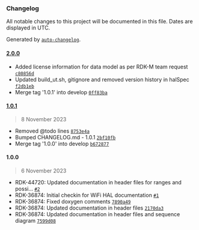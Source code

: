 ### Changelog

All notable changes to this project will be documented in this file. Dates are displayed in UTC.

Generated by [`auto-changelog`](https://github.com/CookPete/auto-changelog).

#### [2.0.0](https://github.com/comcast-sky/rdk-components-hal-wifi/compare/1.0.1...2.0.0)

- Added license information for data model as per RDK-M team request [`c80856d`](https://github.com/comcast-sky/rdk-components-hal-wifi/commit/c80856de792b56e694233f6afd646dbd9685af3e)
- Updated build_ut.sh, gitignore and removed version history in halSpec [`f2db1eb`](https://github.com/comcast-sky/rdk-components-hal-wifi/commit/f2db1eba998d53c5d823f6fa81b11dcd173bfa3e)
- Merge tag '1.0.1' into develop [`0ff83ba`](https://github.com/comcast-sky/rdk-components-hal-wifi/commit/0ff83bab8f9f9bfcab851bb02db2fd904bbaef1a)

#### [1.0.1](https://github.com/comcast-sky/rdk-components-hal-wifi/compare/1.0.0...1.0.1)

> 8 November 2023

- Removed @todo lines [`8753e4a`](https://github.com/comcast-sky/rdk-components-hal-wifi/commit/8753e4afc7a4878f8d3f85f35d68630920b74c69)
- Bumped CHANGELOG.md - 1.0.1 [`2bf10fb`](https://github.com/comcast-sky/rdk-components-hal-wifi/commit/2bf10fbff2186080d2d152250031211f88e14813)
- Merge tag '1.0.0' into develop [`b672877`](https://github.com/comcast-sky/rdk-components-hal-wifi/commit/b672877cd84ba59ea569b889f1334b8edaadfb97)

#### 1.0.0

> 6 November 2023

- RDK-44720: Updated documentation in header files for ranges and possi… [`#2`](https://github.com/comcast-sky/rdk-components-hal-wifi/pull/2)
- RDK-36874: Initial checkin for WiFi HAL documentation [`#1`](https://github.com/comcast-sky/rdk-components-hal-wifi/pull/1)
-  RDK-36874: Fixed doxygen comments [`7890a49`](https://github.com/comcast-sky/rdk-components-hal-wifi/commit/7890a498d23f8e2fe8ad2b726407b9c44870a0f7)
- RDK-36874: Updated documentation in header files [`2170da3`](https://github.com/comcast-sky/rdk-components-hal-wifi/commit/2170da3fef006b8c7f55607095c23c97f413aee0)
- RDK-36874: Updated documentation in header files and sequence diagram [`7599d08`](https://github.com/comcast-sky/rdk-components-hal-wifi/commit/7599d087038bb93322c202c1e8722b1cabf97d4e)

